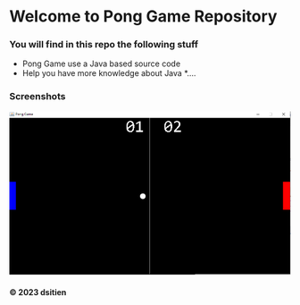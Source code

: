 
# Welcome to Pong Game Repository
### You will find in this repo the following stuff
* Pong Game use a Java based source code
* Help you have more knowledge about Java
*....

### Screenshots
![Pong Game](https://github.com/dsitien/PongGame/blob/main/img/Capture.PNG)

#### © 2023 dsitien